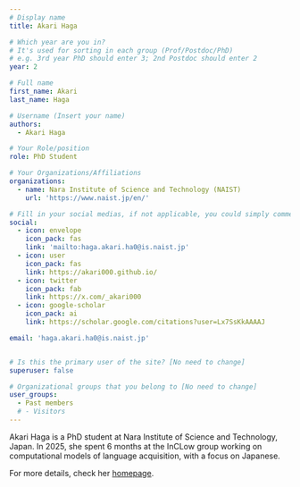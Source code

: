 ```yaml
---
# Display name
title: Akari Haga

# Which year are you in?
# It's used for sorting in each group (Prof/Postdoc/PhD)
# e.g. 3rd year PhD should enter 3; 2nd Postdoc should enter 2
year: 2

# Full name
first_name: Akari
last_name: Haga

# Username (Insert your name)
authors:
  - Akari Haga

# Your Role/position
role: PhD Student

# Your Organizations/Affiliations
organizations:
  - name: Nara Institute of Science and Technology (NAIST)
    url: 'https://www.naist.jp/en/'

# Fill in your social medias, if not applicable, you could simply comment that field
social:
  - icon: envelope
    icon_pack: fas
    link: 'mailto:haga.akari.ha0@is.naist.jp'
  - icon: user
    icon_pack: fas
    link: https://akari000.github.io/ 
  - icon: twitter
    icon_pack: fab
    link: https://x.com/_akari000
  - icon: google-scholar
    icon_pack: ai
    link: https://scholar.google.com/citations?user=Lx7SsKkAAAAJ

email: 'haga.akari.ha0@is.naist.jp'


# Is this the primary user of the site? [No need to change]
superuser: false

# Organizational groups that you belong to [No need to change]
user_groups:
  - Past members
  # - Visitors
---
```


Akari Haga is a PhD student at Nara Institute of Science and Technology, Japan. In 2025, she spent 6 months at the InCLow group working on computational models of language acquisition, with a focus on Japanese.

For more details, check her [homepage](https://akari000.github.io/).
